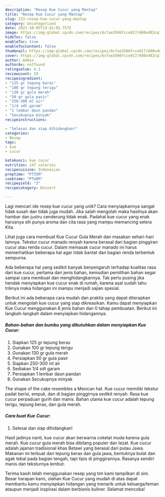 ```yaml
---
description: "Resep Kue Cucur yang Mantap"
title: "Resep Kue Cucur yang Mantap"
slug: 233-resep-kue-cucur-yang-mantap
category: Uncategorized
date: 2022-10-05T13:41:03.757Z
image: https://img-global.cpcdn.com/recipes/6cfae3506fcce917/680x482cq70/kue-cucur-foto-resep-utama.jpg
hideToc: false
enableToc: true
enableTocContent: false
thumbnail: https://img-global.cpcdn.com/recipes/6cfae3506fcce917/680x482cq70/kue-cucur-foto-resep-utama.jpg
cover: https://img-global.cpcdn.com/recipes/6cfae3506fcce917/680x482cq70/kue-cucur-foto-resep-utama.jpg
author: Admin
authorAv: notfound
ratingvalue: 4.1
reviewcount: 19
recipeingredient:
- "125 gr tepung beras"
- "100 gr tepung terigu"
- "130 gr gula merah"
- "50 gr gula pasir"
- "250-300 ml air"
- "1/4 sdt garam"
- "1 lembar daun pandan"
- "Secukupnya minyak"
recipeinstructions:

- "Selesai dan siap dihidangkan!"
categories:
- Resep
tags:
- kue
- cucur

katakunci: kue cucur 
nutrition: 147 calories
recipecuisine: Indonesian
preptime: "PT35M"
cooktime: "PT48M"
recipeyield: "3"
recipecategory: Dessert

---
```





Lagi mencari ide resep kue cucur yang unik? Cara menyiapkannya sangat tidak susah dan tidak juga mudah. Jika salah mengolah maka hasilnya akan hambar dan justru cenderung tidak enak. Padahal kue cucur yang enak harusnya sih punya aroma dan cita rasa yang mampu memancing selera Kita.





Lihat juga cara membuat Kue Cucur Gula Merah dan masakan sehari-hari lainnya. Tekstur cucur manado renyah karena berasal dari bagian pinggiran cucur atau renda cucur. Dalam memasak cucur manado ini harus memerhatikan beberapa hal agar tidak bantat dan bagian renda terbentuk sempurna.

Ada beberapa hal yang sedikit banyak berpengaruh terhadap kualitas rasa dari kue cucur, pertama dari jenis bahan, kemudian pemilihan bahan segar sampai cara membuat dan menghidangkannya. Tak perlu pusing jika hendak menyiapkan kue cucur enak di rumah, karena asal sudah tahu triknya maka hidangan ini mampu menjadi sajian spesial.






Berikut ini ada beberapa cara mudah dan praktis yang dapat diterapkan untuk mengolah kue cucur yang siap dikreasikan. Kamu dapat menyiapkan Kue Cucur menggunakan 8 jenis bahan dan 0 tahap pembuatan. Berikut ini langkah-langkah dalam menyiapkan hidangannya.

<!--inarticleads1-->

##### Bahan-bahan dan bumbu yang dibutuhkan dalam menyiapkan Kue Cucur:

1. Siapkan 125 gr tepung beras
1. Gunakan 100 gr tepung terigu
1. Gunakan 130 gr gula merah
1. Persiapkan 50 gr gula pasir
1. Siapkan 250-300 ml air
1. Sediakan 1/4 sdt garam
1. Persiapkan 1 lembar daun pandan
1. Gunakan Secukupnya minyak


The shape of the cake resembles a Mexican hat. Kue cucur memiliki tekstur padat berisi, empuk, dan di bagian pinggirnya sedikit renyah. Rasa kue cucur perpaduan gurih dan manis. Bahan utama kue cucur adalah tepung terigu, tepung beras, dan gula merah. 

<!--inarticleads2-->

##### Cara buat Kue Cucur:


1. Selesai dan siap dihidangkan!

Hasil jadinya nanti, kue cucur akan berwarna cokelat muda karena gula merah. Kue cucur gula merah bisa dibilang populer dan lezat. Kue cucur adalah jajanan tradisional khas Betawi yang berasal dari pulau Jawa. Makanan ini terbuat dari tepung beras dan gula jawa, bentuknya bulat dan agak tebal pada bagian tengah, tapi tipis di pinggirannya. Rasanya sendiri manis dan teksturnya lembut. 

Terima kasih telah menggunakan resep yang tim kami tampilkan di sini. Besar harapan kami, olahan Kue Cucur yang mudah di atas dapat membantu kamu menyiapkan hidangan yang menarik untuk keluarga/teman ataupun menjadi inspirasi dalam berbisnis kuliner. Selamat mencoba!

